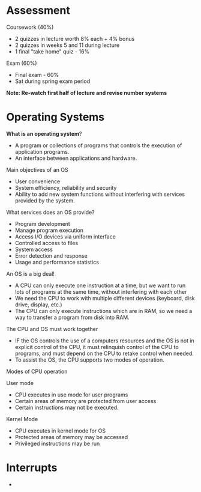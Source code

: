 # Assessment

Coursework (40%)
- 2 quizzes in lecture worth 8% each + 4% bonus
- 2 quizzes in weeks 5 and 11 during lecture
- 1 final "take home" quiz - 16%

Exam (60%)
- Final exam - 60%
- Sat during spring exam period

**Note: Re-watch first half of lecture and revise number systems**

# Operating Systems

**What is an operating system**?

- A program or collections of programs that controls the execution of application programs. 
- An interface between applications and hardware. 

Main objectives of an OS
- User convenience
- System efficiency, reliability and security
- Ability to add new system functions without interfering with services provided by the system. 

What services does an OS provide?
- Program development
- Manage program execution
- Access I/O devices via uniform interface
- Controlled access to files
- System access
- Error detection and response
- Usage and performance statistics


An OS is a big deal!
- A CPU can only execute one instruction at a time, but we want to run lots of programs at the same time, without interfering with each other
- We need the CPU to work with multiple different devices (keyboard, disk drive, display, etc.)
- The CPU can only execute instructions which are in RAM, so we need a way to transfer a program from disk into RAM.

The CPU and OS must work together
- IF the OS controls the use of a computers resources and the OS is not in explicit control of the CPU, it must relinquish control of the CPU to programs, and must depend on the CPU to retake control when needed. 
- To assist the OS, the CPU supports two modes of operation. 

Modes of CPU operation

User mode
- CPU executes in use mode for user programs
- Certain areas of memory are protected from user access
- Certain instructions may not be executed. 

Kernel Mode
- CPU executes in kernel mode for OS
- Protected areas of memory may be accessed
- Privileged instructions may be run

# Interrupts 

- 



